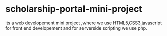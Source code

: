 # scholarship-portal-mini-project
its a web developement mini project ,where we use HTML5,CSS3,javascript for front end developement and for serverside scripting we use php. 
